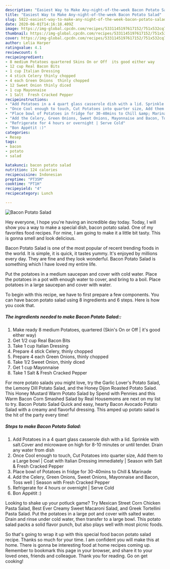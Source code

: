 ```yaml
---
description: "Easiest Way to Make Any-night-of-the-week Bacon Potato Salad"
title: "Easiest Way to Make Any-night-of-the-week Bacon Potato Salad"
slug: 5822-easiest-way-to-make-any-night-of-the-week-bacon-potato-salad
date: 2020-06-01T14:16:18.409Z
image: https://img-global.cpcdn.com/recipes/5331145197617152/751x532cq70/bacon-potato-salad-recipe-main-photo.jpg
thumbnail: https://img-global.cpcdn.com/recipes/5331145197617152/751x532cq70/bacon-potato-salad-recipe-main-photo.jpg
cover: https://img-global.cpcdn.com/recipes/5331145197617152/751x532cq70/bacon-potato-salad-recipe-main-photo.jpg
author: Lelia Harper
ratingvalue: 4.1
reviewcount: 6
recipeingredient:
- 8 medium Potatoes quartered Skins On or Off  its good either way
- 12 cup Real Bacon Bits
- 1 cup Italian Dressing
- 4 stick Celery thinly chopped
- 4 each Green Onions  thinly chopped
- 12 Sweet Onion thinly diced
- 1 cup Mayonnaise
- 1 Salt  Fresh Cracked Pepper
recipeinstructions:
- "Add Potatoes in a 4 quart glass casserole dish with a lid. Sprinkle with salt.Cover and microwave on high for 8-10 minutes or until tender.  Drain any water from dish"
- "Once Cool enough to touch, Cut Potatoes into quarter size, Add them to a Large bowl | Coat with Italian Dressing immediately | Season with Salt &amp; Fresh Cracked Pepper"
- "Place bowl of Potatoes in fridge for 30-40mins to Chill &amp; Marinade"
- "Add the Celery, Green Onions, Sweet Onions, Mayonnaise and Bacon, Toss well | Season with Fresh Cracked Pepper"
- "Refrigerate for 4 hours or overnight | Serve Cold"
- "Bon Appétit :)"
categories:
- Resep
tags:
- bacon
- potato
- salad

katakunci: bacon potato salad
nutrition: 124 calories
recipecuisine: Indonesian
preptime: "PT35M"
cooktime: "PT1H"
recipeyield: "4"
recipecategory: Lunch

---
```



![Bacon Potato Salad](https://img-global.cpcdn.com/recipes/5331145197617152/751x532cq70/bacon-potato-salad-recipe-main-photo.jpg)

Hey everyone, I hope you're having an incredible day today. Today, I will show you a way to make a special dish, bacon potato salad. One of my favorites food recipes. For mine, I am going to make it a little bit tasty. This is gonna smell and look delicious.

Bacon Potato Salad is one of the most popular of recent trending foods in the world. It is simple, it is quick, it tastes yummy. It's enjoyed by millions every day. They are fine and they look wonderful. Bacon Potato Salad is something which I have loved my entire life.

Put the potatoes in a medium saucepan and cover with cold water. Place the potatoes in a pot with enough water to cover, and bring to a boil. Place potatoes in a large saucepan and cover with water.


To begin with this recipe, we have to first prepare a few components. You can have bacon potato salad using 8 ingredients and 6 steps. Here is how you cook that.

##### The ingredients needed to make Bacon Potato Salad::

1. Make ready 8 medium Potatoes, quartered (Skin&#39;s On or Off | it&#39;s good either way)
1. Get 1/2 cup Real Bacon Bits
1. Take 1 cup Italian Dressing
1. Prepare 4 stick Celery, thinly chopped
1. Prepare 4 each Green Onions,  thinly chopped
1. Take 1/2 Sweet Onion, thinly diced
1. Get 1 cup Mayonnaise
1. Take 1 Salt &amp; Fresh Cracked Pepper


For more potato salads you might love, try the Garlic Lover&#39;s Potato Salad, the Lemony Dill Potato Salad, and the Honey Dijon Roasted Potato Salad. This Honey Mustard Warm Potato Salad by Spend with Pennies and this Warm Bacon Corn Smashed Salad by Real Housemoms are next on my list to try. Bacon Potato Salad Quick and easy, hearty Bacon Avocado Potato Salad with a creamy and flavorful dressing. This amped up potato salad is the hit of the party every time! 

##### Steps to make Bacon Potato Salad:

1. Add Potatoes in a 4 quart glass casserole dish with a lid. Sprinkle with salt.Cover and microwave on high for 8-10 minutes or until tender.  Drain any water from dish
1. Once Cool enough to touch, Cut Potatoes into quarter size, Add them to a Large bowl | Coat with Italian Dressing immediately | Season with Salt &amp; Fresh Cracked Pepper
1. Place bowl of Potatoes in fridge for 30-40mins to Chill &amp; Marinade
1. Add the Celery, Green Onions, Sweet Onions, Mayonnaise and Bacon, Toss well | Season with Fresh Cracked Pepper
1. Refrigerate for 4 hours or overnight | Serve Cold
1. Bon Appétit :)


Looking to shake up your potluck game? Try Mexican Street Corn Chicken Pasta Salad, Best Ever Creamy Sweet Macaroni Salad, and Greek Tortellini Pasta Salad. Put the potatoes in a large pot and cover with salted water. Drain and rinse under cold water, then transfer to a large bowl. This potato salad packs a solid flavor punch, but also plays well with most picnic foods. 

So that's going to wrap it up with this special food bacon potato salad recipe. Thanks so much for your time. I am confident you will make this at home. There is gonna be interesting food at home recipes coming up. Remember to bookmark this page in your browser, and share it to your loved ones, friends and colleague. Thank you for reading. Go on get cooking!
